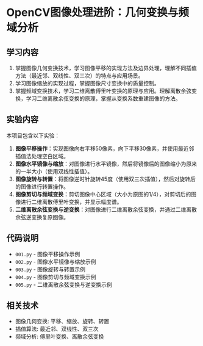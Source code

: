 # OpenCV图像处理进阶：几何变换与频域分析

## 学习内容
1. 掌握图像几何变换技术，学习图像平移的实现方法及边界处理，理解不同插值方法（最近邻、双线性、双三次）的特点与应用场景。
2. 学习图像缩放的实现过程，掌握图像尺寸变换中的质量控制。
3. 掌握频域变换技术，学习二维离散傅里叶变换的原理与应用。理解离散余弦变换，学习二维离散余弦变换的原理，掌握从变换系数重建图像的方法。

## 实验内容

本项目包含以下实验：
1. **图像平移操作**：实现图像向右平移50像素，向下平移30像素，并使用最近邻插值法处理空白区域。
2. **图像水平镜像与缩放**：对图像进行水平镜像，然后将镜像后的图像缩小为原来的一半大小（使用双线性插值）。
3. **图像旋转与转置**：将图像逆时针旋转45度（使用双三次插值），然后对旋转后的图像进行转置操作。
4. **图像剪切与频域变换**：剪切图像中心区域（大小为原图的1/4），对剪切后的图像进行二维离散傅里叶变换，并显示幅度谱。
5. **二维离散余弦变换与逆变换**：对图像进行二维离散余弦变换，并通过二维离散余弦逆变换复原图像。

## 代码说明

- `001.py` - 图像平移操作示例
- `002.py` - 图像水平镜像与缩放示例
- `003.py` - 图像旋转与转置示例
- `004.py` - 图像剪切与频域变换示例
- `005.py` - 二维离散余弦变换与逆变换示例

## 相关技术

- 图像几何变换: 平移、缩放、旋转、转置
- 插值算法: 最近邻、双线性、双三次
- 频域分析: 傅里叶变换、离散余弦变换 